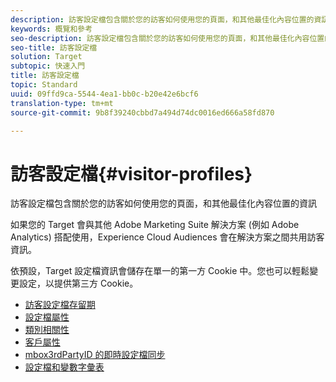 ```yaml
---
description: 訪客設定檔包含關於您的訪客如何使用您的頁面，和其他最佳化內容位置的資訊
keywords: 概覽和參考
seo-description: 訪客設定檔包含關於您的訪客如何使用您的頁面，和其他最佳化內容位置的資訊
seo-title: 訪客設定檔
solution: Target
subtopic: 快速入門
title: 訪客設定檔
topic: Standard
uuid: 09ffd9ca-5544-4ea1-bb0c-b20e42e6bcf6
translation-type: tm+mt
source-git-commit: 9b8f39240cbbd7a494d74dc0016ed666a58fd870

---
```



# 訪客設定檔{#visitor-profiles}

訪客設定檔包含關於您的訪客如何使用您的頁面，和其他最佳化內容位置的資訊

如果您的 Target 會與其他 Adobe Marketing Suite 解決方案 (例如 Adobe Analytics) 搭配使用，Experience Cloud Audiences 會在解決方案之間共用訪客資訊。

依預設，Target 設定檔資訊會儲存在單一的第一方 Cookie 中。您也可以輕鬆變更設定，以提供第三方 Cookie。

- [訪客設定檔存留期](visitor-profile-lifetime.md)
- [設定檔屬性](profile-parameters.md)
- [類別相關性](category-affinity.md)
- [客戶屬性](working-with-customer-attributes.md)
- [mbox3rdPartyID 的即時設定檔同步](3rd-party-id.md)
- [設定檔和變數字彙表](variables-profiles-parameters-methods.md)
